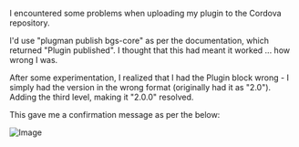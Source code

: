 I encountered some problems when uploading my plugin to the Cordova repository.

I'd use "plugman publish bgs-core" as per the documentation, which returned "Plugin published".  I thought that this had meant it worked ... how wrong I was.

After some experimentation, I realized that I had the Plugin block wrong - I simply had the version in the wrong format (originally had it as "2.0").  Adding the third level, making it "2.0.0" resolved.

This gave me a confirmation message as per the below:

![Image](/media/blog/plugman-publish-problems/PublishResults.png)
